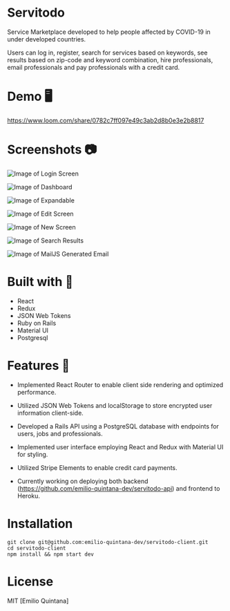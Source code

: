 # Servitodo

Service Marketplace developed to help people affected by COVID-19 in under developed countries. 

Users can log in, register, search for services based on keywords, see results based on zip-code and keyword combination, hire professionals, email professionals and pay professionals with a credit card.

# Demo 🖥️

https://www.loom.com/share/0782c7ff097e49c3ab2d8b0e3e2b8817

# Screenshots 📷

![Image of Login Screen](https://github.com/emilio-quintana-dev/servitodo-client/blob/master/screenshots/login.png)

![Image of Dashboard](https://github.com/emilio-quintana-dev/servitodo-client/blob/master/screenshots/search.png)

![Image of Expandable](https://github.com/emilio-quintana-dev/servitodo-client/blob/master/screenshots/results.png)

![Image of Edit Screen](https://github.com/emilio-quintana-dev/servitodo-client/blob/master/screenshots/profile.png)

![Image of New Screen](https://github.com/emilio-quintana-dev/servitodo-client/blob/master/screenshots/jobs.png)

![Image of Search Results](https://github.com/emilio-quintana-dev/servitodo-client/blob/master/screenshots/reviews.png)

![Image of MailJS Generated Email](https://github.com/emilio-quintana-dev/servitodo-client/blob/master/screenshots/pay.png)


# Built with 🔧
* React
* Redux
* JSON Web Tokens
* Ruby on Rails
* Material UI
* Postgresql

# Features 🌟
* Implemented React Router to enable client side rendering and optimized performance.
* Utilized JSON Web Tokens and localStorage to store encrypted user information client-side.
* Developed a Rails API using a PostgreSQL database with endpoints for users, jobs and professionals.
* Implemented user interface employing React and Redux with Material UI for styling.
* Utilized Stripe Elements to enable credit card payments.

* Currently working on deploying both backend (https://github.com/emilio-quintana-dev/servitodo-api) and frontend to Heroku.

# Installation

```
git clone git@github.com:emilio-quintana-dev/servitodo-client.git
cd servitodo-client
npm install && npm start dev
```

# License 

MIT [Emilio Quintana]

